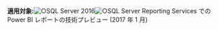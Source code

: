 **適用対象:**![○](media/yes.png)SQL Server 2016![○](media/yes.png)SQL Server Reporting Services での Power BI レポートの技術プレビュー (2017 年 1 月)